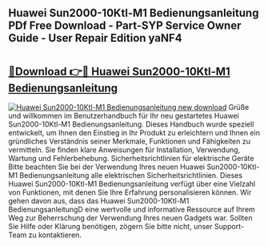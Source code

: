## Huawei Sun2000-10Ktl-M1 Bedienungsanleitung PDf Free Download - Part-SYP Service Owner Guide - User Repair Edition yaNF4

# <h2><a href="http://df1uh6m.blite.top/?on=Huawei+Sun2000-10Ktl-M1+Bedienungsanleitung">🔗Download 👉🔴 Huawei Sun2000-10Ktl-M1 Bedienungsanleitung</a></h2>

[![Huawei Sun2000-10Ktl-M1 Bedienungsanleitung new download](https://i.imgur.com/lujVjoI.png)](http://df1uh6m.blite.top/?on=Huawei+Sun2000-10Ktl-M1+Bedienungsanleitung)
Grüße und willkommen im Benutzerhandbuch für Ihr neu gestartetes Huawei Sun2000-10Ktl-M1 Bedienungsanleitung. Dieses Handbuch wurde speziell entwickelt, um Ihnen den Einstieg in Ihr Produkt zu erleichtern und Ihnen ein gründliches Verständnis seiner Merkmale, Funktionen und Fähigkeiten zu vermitteln. Sie finden klare Anweisungen für Installation, Verwendung, Wartung und Fehlerbehebung. Sicherheitsrichtlinien für elektrische Geräte Bitte beachten Sie bei der Verwendung Ihres neuen Huawei Sun2000-10Ktl-M1 Bedienungsanleitung alle elektrischen Sicherheitsrichtlinien. Dieses Huawei Sun2000-10Ktl-M1 Bedienungsanleitung verfügt über eine Vielzahl von Funktionen, mit denen Sie Ihre Erfahrung personalisieren können. Wir gehen davon aus, dass das Huawei Sun2000-10Ktl-M1 BedienungsanleitungD eine wertvolle und informative Ressource auf Ihrem Weg zur Beherrschung der Verwendung Ihres neuen Gadgets war. Sollten Sie Hilfe oder Klärung benötigen, zögern Sie bitte nicht, unser Support-Team zu kontaktieren.

